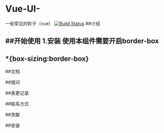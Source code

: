 # Vue-UI-
一些常见的轮子（vue）
[![Build Status](https://www.travis-ci.org/Verahuan/Vue-UI-.svg?branch=master)](https://www.travis-ci.org/Verahuan/Vue-UI-)
##介绍

##开始使用
1.安装
使用本组件需要开启border-box
---
*{box-sizing:border-box}
---

##文档

##提问

##表更记录

##联系方式

##贡献

##安装

